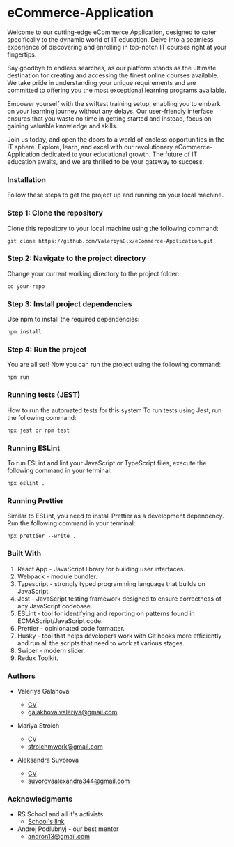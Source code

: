 # eCommerce-Application

Welcome to our cutting-edge eCommerce Application, designed to cater specifically to the
dynamic world of IT education. Delve into a seamless experience of discovering and
enrolling in top-notch IT courses right at your fingertips.

Say goodbye to endless searches, as our platform stands as the ultimate destination for
creating and accessing the finest online courses available. We take pride in understanding
your unique requirements and are committed to offering you the most exceptional learning programs available.

Empower yourself with the swiftest training setup, enabling you to embark on your learning
journey without any delays. Our user-friendly interface ensures that you waste no time in
getting started and instead, focus on gaining valuable knowledge and skills.

Join us today, and open the doors to a world of endless opportunities in the IT sphere.
Explore, learn, and excel with our revolutionary eCommerce-Application dedicated to your
educational growth. The future of IT education awaits, and we are thrilled to be your gateway
to success.

### Installation

Follow these steps to get the project up and running on your local machine.

### Step 1: Clone the repository

Clone this repository to your local machine using the following command:

```
git clone https://github.com/ValeriyaGlx/eCommerce-Application.git
```

### Step 2: Navigate to the project directory

Change your current working directory to the project folder:

```
cd your-repo
```

### Step 3: Install project dependencies

Use npm to install the required dependencies:

```
npm install
```

### Step 4: Run the project

You are all set! Now you can run the project using the following command:

```
npm run
```

### Running tests (JEST)

How to run the automated tests for this system
To run tests using Jest, run the following command:

```
npx jest or npm test
```

### Running ESLint

To run ESLint and lint your JavaScript or TypeScript files, execute the following command in your terminal:

```
npx eslint .
```

### Running Prettier

Similar to ESLint, you need to install Prettier as a development dependency. Run the following command in your terminal:

```
npx prettier --write .
```

### Built With

1. React App - JavaScript library for building user interfaces.
2. Webpack - module bundler.
3. Typescript - strongly typed programming language that builds on JavaScript.
4. Jest - JavaScript testing framework designed to ensure correctness of any JavaScript codebase.
5. ESLint - tool for identifying and reporting on patterns found in ECMAScript/JavaScript code.
6. Prettier - opinionated code formatter.
7. Husky - tool that helps developers work with Git hooks more efficiently and run all the scripts that need to work at various stages.
8. Swiper - modern slider.
9. Redux Toolkit.

### Authors

- Valeriya Galahova

  - <a href='https://valeriyaglx.github.io/rsschool-cv/'>CV</a>
  - galakhova.valeriya@gmail.com

- Mariya Stroich

  - <a href='https://stroich.github.io/cv/index.html'>CV</a>
  - stroichmwork@gmail.com

- Aleksandra Suvorova
  - <a href='https://alexandra376.github.io/My-CV/'>CV</a>
  - suvorovaalexandra344@gmail.com

### Acknowledgments

- RS School and all it's activists
  - <a href='https://rs.school/'>School's link</a>
- Andrej Podlubnyj - our best mentor
  - andron13@gmail.com
